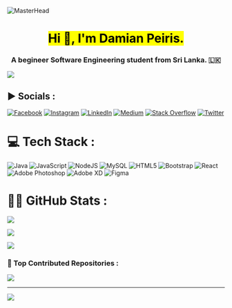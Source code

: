 ![MasterHead](https://codeinspiration.pro/wp-content/uploads/2018/10/Java.jpg)
<h1 align="center"><mark>Hi 👋, I'm Damian Peiris.</mark></h1>
<h3 align="center">A begineer Software Engineering student from Sri Lanka. 🇱🇰</h3>
<img src="https://media.tenor.com/GfSX-u7VGM4AAAAC/coding.gif" align="center">


## ▶️ Socials :
[![Facebook](https://img.shields.io/badge/Facebook-%231877F2.svg?logo=Facebook&logoColor=white)](https://facebook.com/damianravindupeiris) [![Instagram](https://img.shields.io/badge/Instagram-%23E4405F.svg?logo=Instagram&logoColor=white)](https://instagram.com/damian.peiris) [![LinkedIn](https://img.shields.io/badge/LinkedIn-%230077B5.svg?logo=linkedin&logoColor=white)](https://linkedin.com/in/damianpeiris) [![Medium](https://img.shields.io/badge/Medium-12100E?logo=medium&logoColor=white)](https://medium.com/@damianpeiris) [![Stack Overflow](https://img.shields.io/badge/-Stackoverflow-FE7A16?logo=stack-overflow&logoColor=white)](https://stackoverflow.com/users/19215399) [![Twitter](https://img.shields.io/badge/Twitter-%231DA1F2.svg?logo=Twitter&logoColor=white)](https://twitter.com/damianlka) 

# 💻 Tech Stack :
![Java](https://img.shields.io/badge/java-%23ED8B00.svg?style=for-the-badge&logo=java&logoColor=white) ![JavaScript](https://img.shields.io/badge/javascript-%23323330.svg?style=for-the-badge&logo=javascript&logoColor=%23F7DF1E) ![NodeJS](https://img.shields.io/badge/node.js-6DA55F?style=for-the-badge&logo=node.js&logoColor=white) ![MySQL](https://img.shields.io/badge/mysql-%2300f.svg?style=for-the-badge&logo=mysql&logoColor=white) ![HTML5](https://img.shields.io/badge/html5-%23E34F26.svg?style=for-the-badge&logo=html5&logoColor=white) ![Bootstrap](https://img.shields.io/badge/bootstrap-%23563D7C.svg?style=for-the-badge&logo=bootstrap&logoColor=white) ![React](https://img.shields.io/badge/react-%2320232a.svg?style=for-the-badge&logo=react&logoColor=%2361DAFB)
![Adobe Photoshop](https://img.shields.io/badge/adobephotoshop-%2331A8FF.svg?style=for-the-badge&logo=adobephotoshop&logoColor=white) ![Adobe XD](https://img.shields.io/badge/Adobe%20XD-470137?style=for-the-badge&logo=Adobe%20XD&logoColor=#FF61F6) 	![Figma](https://img.shields.io/badge/figma-%23F24E1E.svg?style=for-the-badge&logo=figma&logoColor=white) 

# 🧘‍♂️ GitHub Stats :
![](https://github-readme-stats.vercel.app/api?username=damianravindupeiris&theme=city_light&hide_border=false&include_all_commits=true&count_private=true)<br/>


![](https://github-readme-streak-stats.herokuapp.com/?user=damianravindupeiris&theme=city_light&hide_border=false)<br/>


![](https://github-readme-stats.vercel.app/api/top-langs/?username=damianravindupeiris&theme=city_light&hide_border=false&include_all_commits=true&count_private=true&layout=compact)



### 🚀 Top Contributed Repositories : 
![](https://github-contributor-stats.vercel.app/api?username=damianravindupeiris&limit=5&theme=dark&combine_all_yearly_contributions=true)

---
[![](https://visitcount.itsvg.in/api?id=damianravindupeiris&icon=0&color=0)](https://visitcount.itsvg.in)
